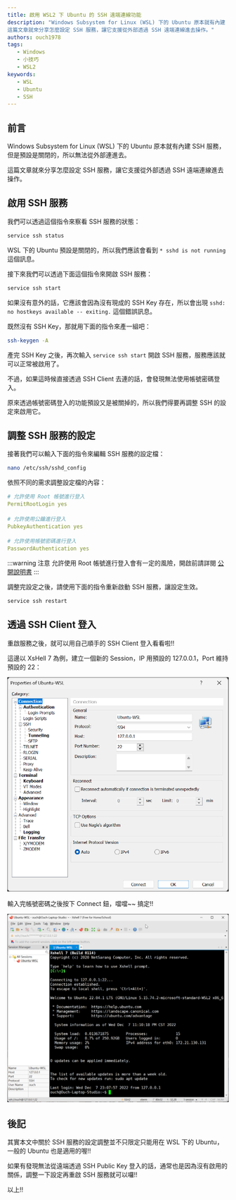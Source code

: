 ```yaml
---
title: 啟用 WSL2 下 Ubuntu 的 SSH 遠端連線功能
description: "Windows Subsystem for Linux (WSL) 下的 Ubuntu 原本就有內建 SSH 服務，但是預設是關閉的，所以無法從外部連進去。
這篇文章就來分享怎麼設定 SSH 服務，讓它支援從外部透過 SSH 遠端連線進去操作。"
authors: ouch1978
tags: 
   - Windows
   - 小技巧
   - WSL2
keywords: 
   - WSL
   - Ubuntu
   - SSH
---
```


## 前言

Windows Subsystem for Linux (WSL) 下的 Ubuntu 原本就有內建 SSH 服務，但是預設是關閉的，所以無法從外部連進去。

這篇文章就來分享怎麼設定 SSH 服務，讓它支援從外部透過 SSH 遠端連線進去操作。

<!--truncate-->

## 啟用 SSH 服務

我們可以透過這個指令來察看 SSH 服務的狀態：

```sh
service ssh status
```

WSL 下的 Ubuntu 預設是關閉的，所以我們應該會看到 `* sshd is not running` 這個訊息。

接下來我們可以透過下面這個指令來開啟 SSH 服務：

```sh
service ssh start
```

如果沒有意外的話，它應該會因為沒有現成的 SSH Key 存在，所以會出現 `sshd: no hostkeys available -- exiting.` 這個錯誤訊息。

既然沒有 SSH Key，那就用下面的指令來產一組吧：

```sh
ssh-keygen -A
```

產完 SSH Key 之後，再次輸入 `service ssh start` 開啟 SSH 服務，服務應該就可以正常被啟用了。

不過，如果這時候直接透過 SSH Client 去連的話，會發現無法使用帳號密碼登入。

原來透過帳號密碼登入的功能預設又是被關掉的，所以我們得要再調整 SSH 的設定來啟用它。

## 調整 SSH 服務的設定

接著我們可以輸入下面的指令來編輯 SSH 服務的設定檔：

```sh
nano /etc/ssh/sshd_config
```

依照不同的需求調整設定檔的內容：

```yml title="/etc/ssh/sshd_config"
# 允許使用 Root 帳號進行登入
PermitRootLogin yes

# 允許使用公鑰進行登入
PubkeyAuthentication yes

# 允許使用帳號密碼進行登入
PasswordAuthentication yes
```

:::warning 注意
允許使用 Root 帳號進行登入會有一定的風險，開啟前請詳閱 [公開說明書](https://askubuntu.com/questions/16178/why-is-it-bad-to-log-in-as-root "Why is it bad to log in as root?")
:::

調整完設定之後，請使用下面的指令重新啟動 SSH 服務，讓設定生效。

```sh
service ssh restart
```

## 透過 SSH Client 登入

重啟服務之後，就可以用自己順手的 SSH Client 登入看看啦!!

這邊以 XsHell 7 為例，建立一個新的 Session，IP 用預設的 127.0.0.1，Port 維持預設的 22：

![在 Xshell 建立新的連線](create-new-session-with-xshell.png "在 Xshell 建立新的連線")

輸入完帳號密碼之後按下 Connect 鈕，噹噹~~  搞定!!

![成功以 SSH Client 登入 WSL2 下的 Ubuntu](login-ubuntu-on-wsl2-over-ssh.png "成功以 SSH Client 登入 WSL2 下的 Ubuntu")

## 後記

其實本文中關於 SSH 服務的設定調整並不只限定只能用在 WSL 下的 Ubuntu，一般的 Ubuntu 也是適用的喔!!

如果有發現無法從遠端透過 SSH Public Key 登入的話，通常也是因為沒有啟用的關係，調整一下設定再重啟 SSH 服務就可以囉!!

以上!!
